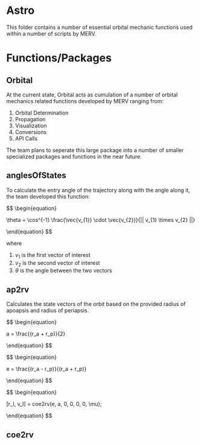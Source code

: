 # Astro
This folder contains a number of essential orbital mechanic functions used within a number of scripts by MERV. 

# Functions/Packages

## Orbital
At the current state, Orbital acts as cumulation of a number of orbital mechanics related functions developed by MERV ranging from:

1. Orbital Determination 
2. Propagation 
3. Visualization 
4. Conversions 
5. API Calls 

The team plans to seperate this large package into a number of smaller specialized packages and functions in the near future. 

## anglesOfStates 
To calculate the entry angle of the trajectory along with the angle along it, the team developed this function: 

$$ 
\begin{equation}

\theta = \cos^{-1} \frac{\vec{v_{1}} \cdot \vec{v_{2}}}{|| v_{1} \times v_{2} ||}

\end{equation}
$$

where 
1. $v_{1}$ is the first vector of interest 
2. $v_{2}$ is the second vector of interest
3. $\theta$ is the angle between the two vectors

## ap2rv
Calculates the state vectors of the orbit based on the provided radius of apoapsis and radius of periapsis.

$$
\begin{equation}

a = \frac{(r_a + r_p)}{2} 

\end{equation}
$$

$$
\begin{equation}

e = \frac{(r_a - r_p)}{(r_a + r_p)}

\end{equation}
$$

$$
\begin{equation}

[r_I, v_I] = coe2rv(e, a, 0, 0, 0, 0, \mu);

\end{equation}
$$

## coe2rv
